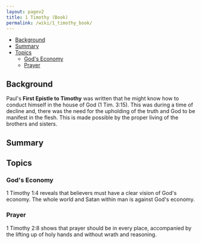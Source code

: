 ```yaml
---
layout: pagev2
title: 1 Timothy (Book)
permalink: /wiki/1_timothy_book/
---
```

- [Background](#background)
- [Summary](#summary)
- [Topics](#topics)
  - [God's Economy](#gods-economy)
  - [Prayer](#prayer)

## Background

Paul's **First Epistle to Timothy** was written that he might know how to conduct himself in the house of God (1 Tim. 3:15). This was during a time of decline and, there was the need for the upholding of the truth and God to be manifest in the flesh. This is made possible by the proper living of the brothers and sisters.

## Summary


## Topics

### God's Economy

1 Timothy 1:4 reveals that believers must have a clear vision of God's economy. The whole world and Satan within man is against God's economy.

### Prayer

1 Timothy 2:8 shows that prayer should be in every place, accompanied by the lifting up of holy hands and without wrath and reasoning.